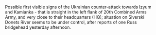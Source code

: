 Possible first visible signs of the Ukrainian counter-attack towards Izyum and Kamianka - that is straight in the left flank of 20th Combined Arms Army, and very close to their headquarters (HQ); situation on Siverski Donets River seems to be under control, after reports of one Russ bridgehead yesterday afternoon.
